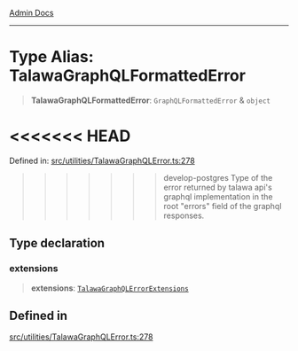 [Admin Docs](/)

***

# Type Alias: TalawaGraphQLFormattedError

> **TalawaGraphQLFormattedError**: `GraphQLFormattedError` & `object`

<<<<<<< HEAD
=======
Defined in: [src/utilities/TalawaGraphQLError.ts:278](https://github.com/PalisadoesFoundation/talawa-api/blob/37e2d6abe1cabaa02f97a3c6c418b81e8fcb5a13/src/utilities/TalawaGraphQLError.ts#L278)

>>>>>>> develop-postgres
Type of the error returned by talawa api's graphql implementation in the root "errors" field of the graphql responses.

## Type declaration

### extensions

> **extensions**: [`TalawaGraphQLErrorExtensions`](TalawaGraphQLErrorExtensions.md)

## Defined in

[src/utilities/TalawaGraphQLError.ts:278](https://github.com/NishantSinghhhhh/talawa-api/blob/ff0f1d6ae21d3428519b64e42fe3bfdff573cb6e/src/utilities/TalawaGraphQLError.ts#L278)
